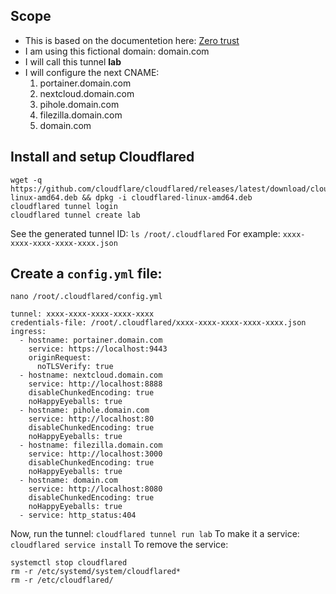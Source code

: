 ## Scope
* This is based on the documentetion here: [Zero trust](https://developers.cloudflare.com/cloudflare-one/connections/connect-apps/install-and-setup/tunnel-guide/local/#set-up-a-tunnel-locally-cli-setup)
* I am using this fictional domain: domain.com
* I will call this tunnel **lab**
* I will configure the next CNAME:
  1. portainer.domain.com
  2. nextcloud.domain.com
  3. pihole.domain.com
  4. filezilla.domain.com
  5. domain.com

## Install and setup Cloudflared
```
wget -q https://github.com/cloudflare/cloudflared/releases/latest/download/cloudflared-linux-amd64.deb && dpkg -i cloudflared-linux-amd64.deb
cloudflared tunnel login
cloudflared tunnel create lab
```
See the generated tunnel ID:
```ls /root/.cloudflared```
For example: `xxxx-xxxx-xxxx-xxxx-xxxx.json`

## Create a `config.yml` file:
`nano /root/.cloudflared/config.yml`
```
tunnel: xxxx-xxxx-xxxx-xxxx-xxxx
credentials-file: /root/.cloudflared/xxxx-xxxx-xxxx-xxxx-xxxx.json
ingress:
  - hostname: portainer.domain.com
    service: https://localhost:9443
    originRequest:
      noTLSVerify: true
  - hostname: nextcloud.domain.com
    service: http://localhost:8888
    disableChunkedEncoding: true
    noHappyEyeballs: true
  - hostname: pihole.domain.com
    service: http://localhost:80
    disableChunkedEncoding: true
    noHappyEyeballs: true
  - hostname: filezilla.domain.com
    service: http://localhost:3000
    disableChunkedEncoding: true
    noHappyEyeballs: true
  - hostname: domain.com
    service: http://localhost:8080
    disableChunkedEncoding: true
    noHappyEyeballs: true
  - service: http_status:404
```
Now, run the tunnel:
```cloudflared tunnel run lab```
To make it a service:
```cloudflared service install```
To remove the service:
```
systemctl stop cloudflared
rm -r /etc/systemd/system/cloudflared*
rm -r /etc/cloudflared/
```
